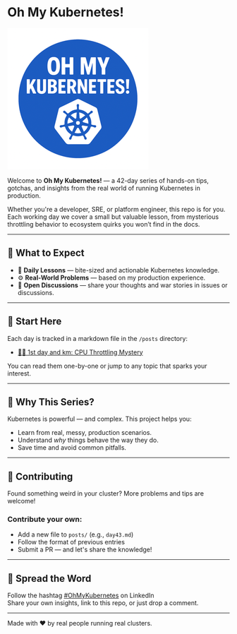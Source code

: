 # Oh My Kubernetes!

![Oh My Kubernetes Logo](/assets/images/logo.png)

Welcome to **Oh My Kubernetes!** — a 42-day series of hands-on tips, gotchas, and insights from the real world of running Kubernetes in production.

Whether you're a developer, SRE, or platform engineer, this repo is for you. Each working day we cover a small but valuable lesson, from mysterious throttling behavior to ecosystem quirks you won’t find in the docs.

---

## 📘 What to Expect

- 🧠 **Daily Lessons** — bite-sized and actionable Kubernetes knowledge.
- ⚙️ **Real-World Problems** — based on my production experience.
- 💬 **Open Discussions** — share your thoughts and war stories in issues or discussions.

---

## 🏁 Start Here

Each day is tracked in a markdown file in the `/posts` directory:

* [🏃‍♂️ 1st day and km: CPU Throttling Mystery](./posts/day1.md)

You can read them one-by-one or jump to any topic that sparks your interest.

---

## 🤔 Why This Series?

Kubernetes is powerful — and complex. This project helps you:

- Learn from real, messy, production scenarios.
- Understand *why* things behave the way they do.
- Save time and avoid common pitfalls.

---

## 🧩 Contributing

Found something weird in your cluster? More problems and tips are welcome!

### Contribute your own:
- Add a new file to `posts/` (e.g., `day43.md`)
- Follow the format of previous entries
- Submit a PR — and let's share the knowledge!

---

## 📢 Spread the Word

Follow the hashtag [#OhMyKubernetes](https://www.linkedin.com/feed/hashtag/ohmykubernetes/) on LinkedIn  
Share your own insights, link to this repo, or just drop a comment.

---

Made with ❤️ by real people running real clusters.